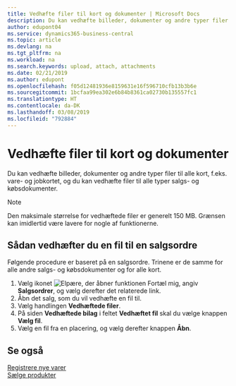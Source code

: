 ```yaml
---
title: Vedhæfte filer til kort og dokumenter | Microsoft Docs
description: Du kan vedhæfte billeder, dokumenter og andre typer filer til alle kort og alle typer salgs- og købsdokumenter.
author: edupont04
ms.service: dynamics365-business-central
ms.topic: article
ms.devlang: na
ms.tgt_pltfrm: na
ms.workload: na
ms.search.keywords: upload, attach, attachments
ms.date: 02/21/2019
ms.author: edupont
ms.openlocfilehash: f05d12481936e8159631e16f596710cfb13b3b6e
ms.sourcegitcommit: 1bcfaa99ea302e6b84b8361ca02730b135557fc1
ms.translationtype: HT
ms.contentlocale: da-DK
ms.lasthandoff: 03/08/2019
ms.locfileid: "792884"
---
```

# <a name="attaching-files-to-cards-and-documents"></a>Vedhæfte filer til kort og dokumenter
Du kan vedhæfte billeder, dokumenter og andre typer filer til alle kort, f.eks. vare- og jobkortet, og du kan vedhæfte filer til alle typer salgs- og købsdokumenter.

> [!Note]
> Den maksimale størrelse for vedhæftede filer er generelt 150 MB. Grænsen kan imidlertid være lavere for nogle af funktionerne. 

## <a name="to-attach-a-file-to-a-sales-order"></a>Sådan vedhæfter du en fil til en salgsordre
Følgende procedure er baseret på en salgsordre. Trinene er de samme for alle andre salgs- og købsdokumenter og for alle kort.

1. Vælg ikonet ![Elpære, der åbner funktionen Fortæl mig](media/ui-search/search_small.png "Fortæl mig, hvad du vil foretage dig"), angiv **Salgsordrer**, og vælg derefter det relaterede link.
2. Åbn det salg, som du vil vedhæfte en fil til.
3. Vælg handlingen **Vedhæftede filer**.
4. På siden **Vedhæftede bilag** i feltet **Vedhæftet fil** skal du vælge knappen **Vælg fil**.
5. Vælg en fil fra en placering, og vælg derefter knappen **Åbn**.

## <a name="see-also"></a>Se også
[Registrere nye varer](inventory-how-register-new-items.md)  
[Sælge produkter](sales-how-sell-products.md)
